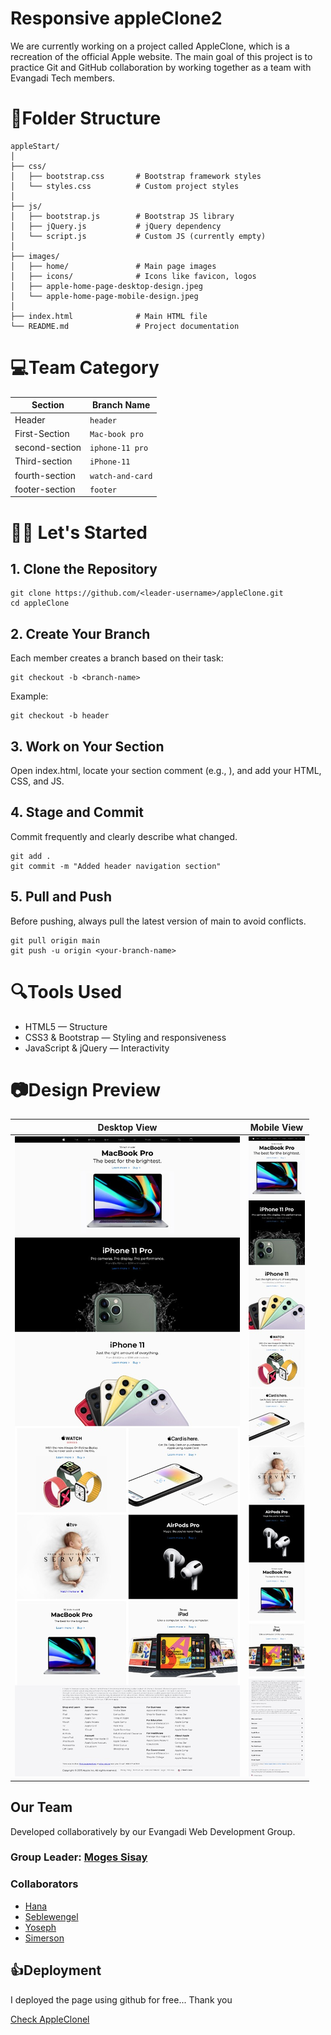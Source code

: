 # Responsive appleClone2

We are currently working on a project called AppleClone, which is a recreation of the official Apple website. The main goal of this project is to practice Git and GitHub collaboration by working together as a team with Evangadi Tech members.


# 📁Folder Structure

```
appleStart/
│
├── css/
│   ├── bootstrap.css       # Bootstrap framework styles
│   └── styles.css          # Custom project styles
│
├── js/
│   ├── bootstrap.js        # Bootstrap JS library
│   ├── jQuery.js           # jQuery dependency
│   └── script.js           # Custom JS (currently empty)
│
├── images/
│   ├── home/               # Main page images
│   ├── icons/              # Icons like favicon, logos
│   ├── apple-home-page-desktop-design.jpeg
│   └── apple-home-page-mobile-design.jpeg
│
├── index.html              # Main HTML file
└── README.md               # Project documentation
```
# 💻Team Category

|    Section    | Branch Name         |
|---------------|---------------------|
| Header        | ```header```        |
| First-Section | ```Mac-book pro```  |
| second-section| ```iphone-11 pro``` |
| Third-section | ```iPhone-11```     |
| fourth-section| ```watch-and-card```|
| footer-section| ```footer```        |

# 🧑‍💻 Let's Started
## 1. Clone the Repository
```
git clone https://github.com/<leader-username>/appleClone.git
cd appleClone
```

## 2. Create Your Branch
Each member creates a branch based on their task:
```
git checkout -b <branch-name>
```
Example:
```
git checkout -b header
```
## 3. Work on Your Section
Open index.html, locate your section comment (e.g., <!-- Header navigation -->), and add your HTML, CSS, and JS.

## 4. Stage and Commit
Commit frequently and clearly describe what changed.
```
git add .
git commit -m "Added header navigation section"
```
## 5. Pull and Push
Before pushing, always pull the latest version of main to avoid conflicts.
```
git pull origin main
git push -u origin <your-branch-name>
```

# 🔍Tools Used
- HTML5 — Structure
- CSS3 & Bootstrap — Styling and responsiveness
- JavaScript & jQuery — Interactivity

# 📷Design Preview

| Desktop View | Mobile View |
|--------------|------------|
| ![Desktop](https://github.com/Moges741/appleClone2/blob/main/images/apple-home-page-desktop-design.jpeg) | ![Mobile](https://github.com/Moges741/appleClone2/blob/main/images/apple-home-page-mobile-design.jpeg) |


## Our Team
Developed collaboratively by our Evangadi Web Development Group.

### Group Leader: [Moges Sisay](https://github.com/Moges741)
### Collaborators
- [Hana](https://github.com/Hana-Wondie)
- [Seblewengel](https://github.com/Seble-noli)
- [Yoseph](https://github.com/yoseph2025)
- [Simerson](https://github.com/simersonsime)

## 👍Deployment

I deployed the page using github for free... Thank you

[Check AppleClonel](https://moges741.github.io/appleClone2/)
